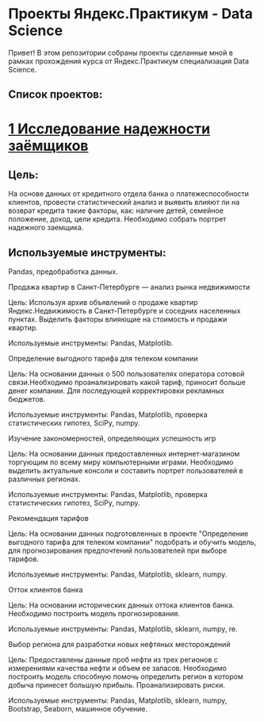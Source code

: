 # Проекты Яндекс.Практикум - Data Science

Привет! В этом репозитории собраны проекты сделанные мной в рамках прохождения курса от Яндекс.Практикум специализация Data Science.

## Список проектов:

# [1 Исследование надежности заёмщиков](https://github.com/IgorPodchapaev/yandex_praktikum_projects/tree/main/Исследование%20надежности%20заемщиков)

## Цель:
На основе данных от кредитного отдела банка о платежеспособности клиентов, провести статистический анализ и выявить влияют ли на возврат кредита такие факторы, как: наличие детей, семейное положение, доход, цели кредита. Необходимо собрать портрет надежного заемщика.

## Используемые инструменты:
Pandas, предобработка данных.

Продажа квартир в Санкт-Петербурге — анализ рынка недвижимости

Цель:
Используя архив объявлений о продаже квартир Яндекс.Недвижимость в Санкт-Петербурге и соседних населенных пунктах. Выделить факторы влияющие на стоимость и продажи квартир.

Используемые инструменты:
Pandas, Matplotlib.

Определение выгодного тарифа для телеком компании

Цель:
На основании данных о 500 пользователях оператора сотовой связи.Необходимо проанализировать какой тариф, приносит больше денег компании. Для последующей корректировки рекламных бюджетов.

Используемые инструменты:
Pandas, Matplotlib, проверка статистических гипотез, SciPy, numpy.

Изучение закономерностей, определяющих успешность игр

Цель:
На основании данных предоставленных интернет-магазином торгующим по всему миру компьютерными играми. Необходимо выделить актуальные консоли и составить портрет пользователей в различных регионах.

Используемые инструменты:
Pandas, Matplotlib, проверка статистических гипотез, SciPy, numpy.

Рекомендация тарифов

Цель:
На основании данных подготовленных в проекте "Определение выгодного тарифа для телеком компании" подобрать и обучить модель, для прогнозирования предпочтений пользователей при выборе тарифов.

Используемые инструменты:
Pandas, Matplotlib, sklearn, numpy.

Отток клиентов банка

Цель:
На основании исторических данных оттока клиентов банка. Необходимо построить модель прогнозирования.

Используемые инструменты:
Pandas, Matplotlib, sklearn, numpy, re.

Выбор региона для разработки новых нефтяных месторождений

Цель:
Предоставлены данные проб нефти из трех регионов с измерениями качества нефти и объем ее запасов.
Необходимо построить модель способную помочь определить регион в котором добыча принесет большую прибыль.
Проанализировать риски.

Используемые инструменты:
Pandas, Matplotlib, sklearn, numpy, Bootstrap, Seaborn, машинное обучение.
